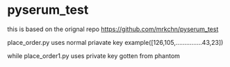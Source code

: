 # pyserum_test
this is based on the orignal repo https://github.com/mrkchn/pyserum_test

place_order.py uses normal priavate key example([126,105,...............43,23])

while place_order1.py uses private key gotten from phantom
